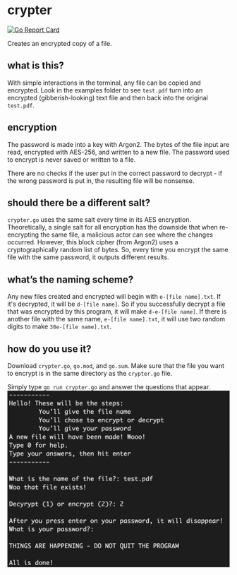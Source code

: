 # crypter
[![Go Report Card](https://goreportcard.com/badge/github.com/ksharnoff/crypter)](https://goreportcard.com/report/github.com/ksharnoff/crypter)

Creates an encrypted copy of a file. 

## what is this? 
With simple interactions in the terminal, any file can be copied and encrypted. 
Look in the examples folder to see `test.pdf` turn into an encrypted (gibberish-looking) text file and then back into the original `test.pdf`. 

## encryption
The password is made into a key with Argon2. The bytes of the file input are read, encrypted with AES-256, and written to a new file. The password used to encrypt is never saved or written to a file. 

There are no checks if the user put in the correct password to decrypt - if the wrong password is put in, the resulting file will be nonsense. 

## should there be a different salt?
`crypter.go` uses the same salt every time in its AES encryption. Theoretically, a single salt for all encryption has the downside that when re-encrypting the same file, a malicious actor can see where the changes occurred. However, this block cipher (from Argon2) uses a cryptographically random list of bytes. So, every time you encrypt the same file with the same password, it outputs different results.

## what’s the naming scheme?
Any new files created and encrypted will begin with `e-[file name].txt`. If it's decrypted, it will be `d-[file name]`. So if you successfully decrypt a file that was encrypted by this program, it will make `d-e-[file name]`. If there is another file with the same name, `e-[file name].txt`, it will use two random digits to make `38e-[file name].txt`. 

## how do you use it?
Download `crypter.go`, `go.mod`, and `go.sum`. Make sure that the file you want to encrypt is in the same directory as the `crypter.go` file. 

Simply type `go run crypter.go` and answer the questions that appear.
![Example of encrypting a file. Done in terminal interactions. First the user gives the file name (here is test.pdf). Then the user chooses to encrypt or decrypt (here encrypt is chosen). Then the user gives their password. The password is deleted from the terminal. Then the success message is printed](https://github.com/ksharnoff/crypter/blob/main/examples/encryption_example.png)

